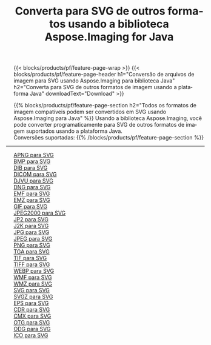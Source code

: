 ﻿---
title: Converta para SVG de outros formatos usando a biblioteca Aspose.Imaging for Java 
weight: 3920
url: /pt/java/conversion/to/svg 
lang: pt
langdirlevel: 2
locales: zh-hans,ja,it,ru,de,es,fr,nl,id,lt,pl,pt,vi,tr,ko,zh-hant,ar,hi,th,sv,cs,uk,he
description: Usando Aspose.Imaging você pode converter para SVG de outros formatos usando Java
---

{{< blocks/products/pf/feature-page-wrap >}}
{{< blocks/products/pf/feature-page-header h1="Conversão de arquivos de imagem para SVG usando Aspose.Imaging para biblioteca Java" h2="Converta para SVG de outros formatos de imagem usando a plataforma Java" downloadText="Download" >}}


{{% blocks/products/pf/feature-page-section  h2="Todos os formatos de imagem compatíveis podem ser convertidos em SVG usando Aspose.Imaging para Java" %}}
Usando a biblioteca Aspose.Imaging, você pode converter programaticamente para SVG de outros formatos de imagem suportados usando a plataforma Java.
<br/>
Conversões suportadas:
{{% /blocks/products/pf/feature-page-section %}}
<div class="container-fluid productfamilypage bg-gray">
    <div class="convertypes bg-gray agp-content section">
        <div class="container">
		<hr style="margin-left:-20px;"/>
		<div class="row other-converters">
		    <div class='col-md-2 other-converter remove-lp remove-rp'><a href="/imaging/pt/java/conversion/apng-to-svg" >APNG para SVG</a></div>
<div class='col-md-2 other-converter remove-lp remove-rp'><a href="/imaging/pt/java/conversion/bmp-to-svg" >BMP para SVG</a></div>
<div class='col-md-2 other-converter remove-lp remove-rp'><a href="/imaging/pt/java/conversion/dib-to-svg" >DIB para SVG</a></div>
<div class='col-md-2 other-converter remove-lp remove-rp'><a href="/imaging/pt/java/conversion/dicom-to-svg" >DICOM para SVG</a></div>
<div class='col-md-2 other-converter remove-lp remove-rp'><a href="/imaging/pt/java/conversion/djvu-to-svg" >DJVU para SVG</a></div>
<div class='col-md-2 other-converter remove-lp remove-rp'><a href="/imaging/pt/java/conversion/dng-to-svg" >DNG para SVG</a></div>
<div class='col-md-2 other-converter remove-lp remove-rp'><a href="/imaging/pt/java/conversion/emf-to-svg" >EMF para SVG</a></div>
<div class='col-md-2 other-converter remove-lp remove-rp'><a href="/imaging/pt/java/conversion/emz-to-svg" >EMZ para SVG</a></div>
<div class='col-md-2 other-converter remove-lp remove-rp'><a href="/imaging/pt/java/conversion/gif-to-svg" >GIF para SVG</a></div>
<div class='col-md-2 other-converter remove-lp remove-rp'><a href="/imaging/pt/java/conversion/jpeg2000-to-svg" >JPEG2000 para SVG</a></div>
<div class='col-md-2 other-converter remove-lp remove-rp'><a href="/imaging/pt/java/conversion/jp2-to-svg" >JP2 para SVG</a></div>
<div class='col-md-2 other-converter remove-lp remove-rp'><a href="/imaging/pt/java/conversion/j2k-to-svg" >J2K para SVG</a></div>
<div class='col-md-2 other-converter remove-lp remove-rp'><a href="/imaging/pt/java/conversion/jpg-to-svg" >JPG para SVG</a></div>
<div class='col-md-2 other-converter remove-lp remove-rp'><a href="/imaging/pt/java/conversion/jpeg-to-svg" >JPEG para SVG</a></div>
<div class='col-md-2 other-converter remove-lp remove-rp'><a href="/imaging/pt/java/conversion/png-to-svg" >PNG para SVG</a></div>
<div class='col-md-2 other-converter remove-lp remove-rp'><a href="/imaging/pt/java/conversion/tga-to-svg" >TGA para SVG</a></div>
<div class='col-md-2 other-converter remove-lp remove-rp'><a href="/imaging/pt/java/conversion/tif-to-svg" >TIF para SVG</a></div>
<div class='col-md-2 other-converter remove-lp remove-rp'><a href="/imaging/pt/java/conversion/tiff-to-svg" >TIFF para SVG</a></div>
<div class='col-md-2 other-converter remove-lp remove-rp'><a href="/imaging/pt/java/conversion/webp-to-svg" >WEBP para SVG</a></div>
<div class='col-md-2 other-converter remove-lp remove-rp'><a href="/imaging/pt/java/conversion/wmf-to-svg" >WMF para SVG</a></div>
<div class='col-md-2 other-converter remove-lp remove-rp'><a href="/imaging/pt/java/conversion/wmz-to-svg" >WMZ para SVG</a></div>
<div class='col-md-2 other-converter remove-lp remove-rp'><a href="/imaging/pt/java/conversion/svg-to-svg" >SVG para SVG</a></div>
<div class='col-md-2 other-converter remove-lp remove-rp'><a href="/imaging/pt/java/conversion/svgz-to-svg" >SVGZ para SVG</a></div>
<div class='col-md-2 other-converter remove-lp remove-rp'><a href="/imaging/pt/java/conversion/eps-to-svg" >EPS para SVG</a></div>
<div class='col-md-2 other-converter remove-lp remove-rp'><a href="/imaging/pt/java/conversion/cdr-to-svg" >CDR para SVG</a></div>
<div class='col-md-2 other-converter remove-lp remove-rp'><a href="/imaging/pt/java/conversion/cmx-to-svg" >CMX para SVG</a></div>
<div class='col-md-2 other-converter remove-lp remove-rp'><a href="/imaging/pt/java/conversion/otg-to-svg" >OTG para SVG</a></div>
<div class='col-md-2 other-converter remove-lp remove-rp'><a href="/imaging/pt/java/conversion/odg-to-svg" >ODG para SVG</a></div>
<div class='col-md-2 other-converter remove-lp remove-rp'><a href="/imaging/pt/java/conversion/ico-to-svg" >ICO para SVG</a></div>
                </div>
        </div>
    </div>
</div>
<br/>

